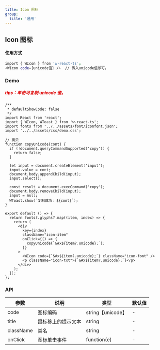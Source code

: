 ```yaml
---
title: Icon 图标
group:
  title: '通用'
---
```


## Icon 图标

#### 使用方式

```bash
import { WIcon } from 'w-react-ts';
<WIcon code={unicode值} />  // 传入unicode值即可。
```

### Demo

##### <font color="#dd0000">tips：单击可复制 unicode 值。</font>

```tsx
/**
 * defaultShowCode: false
 */
import React from 'react';
import { WIcon, WToast } from 'w-react-ts';
import fonts from '../../assets/font/iconfont.json';
import '../../assets/css/demo.css';

// 拷贝
function copyUnicode(cont) {
  if (!document.queryCommandSupported('copy')) {
    return false;
  }

  let input = document.createElement('input');
  input.value = cont;
  document.body.appendChild(input);
  input.select();

  const result = document.execCommand('copy');
  document.body.removeChild(input);
  input = null;
  WToast.show(`复制成功: ${cont}`);
}

export default () => {
  return fonts?.glyphs?.map((item, index) => {
    return (
      <div
        key={index}
        className="icon-item"
        onClick={() => {
          copyUnicode(`&#x${item?.unicode};`);
        }}
      >
        <WIcon code={`&#x${item?.unicode};`} className="icon-font" />
        <p className="icon-txt">{`&#x${item?.unicode};`}</p>
      </div>
    );
  });
};
```

### API

| 参数      | 说明               | 类型              | 默认值 |
| --------- | ------------------ | ----------------- | ------ |
| code      | 图标编码           | string【unicode】 | -      |
| title     | 鼠标移上的提示文本 | string            | -      |
| className | 类名               | string            | -      |
| onClick   | 图标单击事件       | function(e)       | -      |
